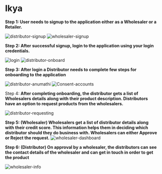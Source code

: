 # Ikya
**Step 1: User needs to signup to the application either as a Wholesaler or a Retailer.**


![distributor-signup](https://user-images.githubusercontent.com/83828169/136664843-6c87d630-a2f5-4992-b37e-5557e6cbfb62.png)
![wholesaler-signup](https://user-images.githubusercontent.com/83828169/136664870-7654938c-f9ea-4632-a8af-9b843c61ae31.png)

**Step 2: After successful signup, login to the application using your login credentials.**

![login](https://user-images.githubusercontent.com/83828169/136664862-a86f3d73-88d0-4ff0-b9bf-9f6289f52d00.png)
![distributor-onboard](https://user-images.githubusercontent.com/83828169/136664838-21159168-e23a-4c98-96e2-0c4d5940324d.png)

**Step 3: After login a Distributor needs to complete few steps for onboarding to the application**

![distributor-anumathi](https://user-images.githubusercontent.com/83828169/136664834-18eccce8-f332-4cbe-9896-83d4f485c1a8.png)
![Consent-accounts](https://user-images.githubusercontent.com/83828169/136664820-8ebb89f4-257f-47af-b691-3f62b5da1d59.png)

Step 4: 
**After completing onboarding, the distributor gets a list of Wholesalers details along with their product description. Distributors have an option to request products from the wholesalers.**

![distributor-requesting](https://user-images.githubusercontent.com/83828169/136666274-30d5368d-1215-4822-807b-24649ce136ee.png)


**Step 5: (Wholesaler)
Wholesalers get a list of distributor details along with their credit score. This information helps them in deciding which distributor should they do business with. Wholesalers can either Approve or Reject the request.**
![wholesaler-dashboard](https://user-images.githubusercontent.com/83828169/136666270-96e19149-0122-410f-a9fb-d5b7c56708a6.png)

**Step 6: (Distributor)
On approval by a wholesaler, the distributors can see the contact details of the wholesaler and can get in touch in order to get the product**

![wholesaler-info](https://user-images.githubusercontent.com/83828169/136666366-854dcf1d-d85e-4bad-b0ca-b62903b9b146.png)

